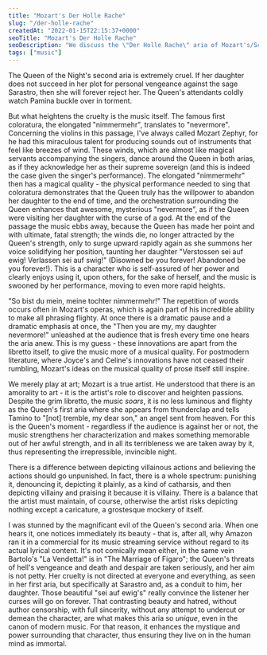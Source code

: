 ```yaml
---
title: "Mozart's Der Holle Rache"
slug: "/der-holle-rache"
createdAt: "2022-01-15T22:15:37+0000"
seoTitle: "Mozart's Der Holle Rache"
seoDescription: "We discuss the \"Der Holle Rache\" aria of Mozart's/Schikaneder's Magic Flute."
tags: ["music"]
---
```


The Queen of the Night's second aria is extremely cruel. If her daughter does not succeed in her plot for personal vengeance against the sage Sarastro, then she will forever reject her. The Queen's attendants coldly watch Pamina buckle over in torment.

But what heightens the cruelty is the music itself. The famous first coloratura, the elongated "nimmermehr", translates to "nevermore". Concerning the violins in this passage, I've always called Mozart Zephyr, for he had this miraculous talent for producing sounds out of instruments that feel like breezes of wind. These winds, which are almost like magical servants accompanying the singers, dance around the Queen in both arias, as if they acknowledge her as their supreme sovereign (and this is indeed the case given the singer's performance). The elongated "nimmermehr" then has a magical quality - the physical performance needed to sing that coloratura demonstrates that the Queen truly has the willpower to abandon her daughter to the end of time, and the orchestration surrounding the Queen enhances that awesome, mysterious "nevermore", as if the Queen were visiting her daughter with the curse of a god. At the end of the passage the music ebbs away, because the Queen has made her point and with ultimate, fatal strength; the winds die, no longer attracted by the Queen's strength, only to surge upward rapidly again as she summons her voice solidifying her position, taunting her daughter "Verstossen sei auf ewig! Verlassen sei auf swig!" (Disowned be you forever! Abandoned be you forever!). This is a character who is self-assured of her power and clearly enjoys using it, upon others, for the sake of herself, and the music is swooned by her performance, moving to even more rapid heights.

"So bist du mein, meine tochter nimmermehr!" The repetition of words occurs often in Mozart's operas, which is again part of his incredible ability to make all phrasing flighty. At once there is a dramatic pause and a dramatic emphasis at once, the "Then you are my, my daughter nevermore!" unleashed at the audience that is fresh every time one hears the aria anew. This is my guess - these innovations are apart from the libretto itself, to give the music more of a musical quality. For postmodern literature, where Joyce's and Celine's innovations have not ceased their rumbling, Mozart's ideas on the musical quality of prose itself still inspire.

We merely play at art; Mozart is a true artist. He understood that there is an amorality to art - it is the artist's role to discover and heighten passions. Despite the grim libretto, the music _soars_, it is no less luminous and flighty as the Queen's first aria where she appears from thunderclap and tells Tamino to "\[not\] tremble, my dear son," an angel sent from heaven. For this is the Queen's moment - regardless if the audience is against her or not, the music strengthens her characterization and makes something memorable out of her awful strength, and in all its terribleness we are taken away by it, thus representing the irrepressible, invincible night.

There is a difference between depicting villainous actions and believing the actions should go unpunished. In fact, there is a whole spectrum: punishing it, denouncing it, depicting it plainly, as a kind of catharsis, and then depicting villainy and praising it because it is villainy. There is a balance that the artist must maintain, of course, otherwise the artist risks depicting nothing except a caricature, a grostesque mockery of itself.

I was stunned by the magnificant evil of the Queen's second aria. When one hears it, one notices immediately its beauty - that is, after all, why Amazon ran it in a commercial for its music streaming service without regard to its actual lyrical content. It's not comically mean either, in the same vein Bartolo's "La Vendetta!" is in "The Marriage of Figaro"; the Queen's threats of hell's vengeance and death and despair are taken seriously, and her aim is not petty. Her cruelty is not directed at everyone and everything, as seen in her first aria, but specifically at Sarastro and, as a conduit to him, her daughter. Those beautiful "sei auf ewig's" really convince the listener her curses will go on forever. That contrasting beauty and hatred, without author censorship, with full sincerity, without any attempt to undercut or demean the character, are what makes this aria so _unique_, even in the canon of modern music. For that reason, it enhances the mystique and power surrounding that character, thus ensuring they live on in the human mind as immortal.